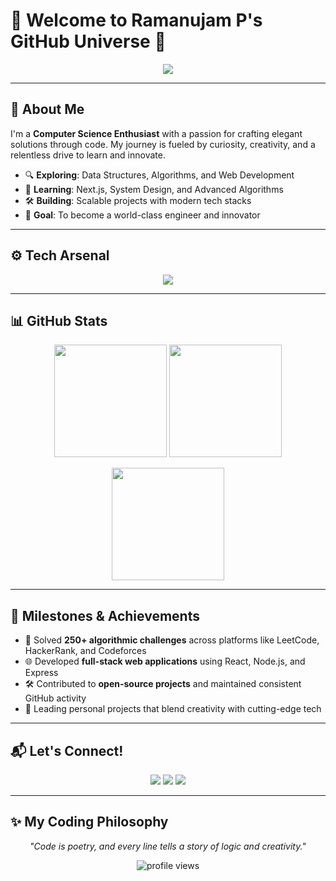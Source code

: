 # 👋 Welcome to Ramanujam P's GitHub Universe 🚀

<p align="center">
  <img src="https://readme-typing-svg.herokuapp.com?font=JetBrains+Mono&size=26&pause=800&color=00C4FF&center=true&vCenter=true&width=800&lines=🔥+Passionate+Coder;💻+Web+Dev+Wizard;🧠+Problem-Solving+Ninja;🌌+Building+the+Future;⚡+Code+%7C+Create+%7C+Conquer" />

---

## 🌟 About Me

I'm a **Computer Science Enthusiast** with a passion for crafting elegant solutions through code. My journey is fueled by curiosity, creativity, and a relentless drive to learn and innovate.

- 🔍 **Exploring**: Data Structures, Algorithms, and Web Development  
- 🌱 **Learning**: Next.js, System Design, and Advanced Algorithms  
- 🛠 **Building**: Scalable projects with modern tech stacks  
- 🎯 **Goal**: To become a world-class engineer and innovator  

---

## ⚙️ Tech Arsenal

<p align="center">
  <img src="https://skillicons.dev/icons?i=java,cpp,python,html,css,js,react,nodejs,express,git,github,figma,vscode" />
</p>

---
## 📊 GitHub Stats

<p align="center">
  <img src="https://github-readme-stats.vercel.app/api?username=Ramanujam-p&show_icons=true&theme=dracula&hide_border=true&count_private=true" height="180px" />
  <img src="https://github-readme-stats.vercel.app/api/top-langs/?username=Ramanujam-p&layout=compact&theme=dracula&hide_border=true" height="180px" />
</p>

<p align="center">
  <img src="https://github-readme-streak-stats.herokuapp.com/?user=Ramanujam-p&theme=dracula&hide_border=true" height="180px" />
</p>

---

## 🏅 Milestones & Achievements

- 🧩 Solved **250+ algorithmic challenges** across platforms like LeetCode, HackerRank, and Codeforces  
- 🌐 Developed **full-stack web applications** using React, Node.js, and Express  
- 🛠 Contributed to **open-source projects** and maintained consistent GitHub activity  
- 🚀 Leading personal projects that blend creativity with cutting-edge tech  

---

## 📬 Let's Connect!

<p align="center">
  <a href="mailto:pramanujam68@gmail.com"><img src="https://img.shields.io/badge/Email-D14836?style=flat-square&logo=gmail&logoColor=white" /></a>
  <a href="https://github.com/Ramanujam-p"><img src="https://img.shields.io/badge/GitHub-181717?style=flat-square&logo=github&logoColor=white" /></a>
  <a href="https://www.linkedin.com/in/ramanujam-p"><img src="https://img.shields.io/badge/LinkedIn-0A66C2?style=flat-square&logo=linkedin&logoColor=white" /></a>
</p>

---

## ✨ My Coding Philosophy

<p align="center">
  <em>"Code is poetry, and every line tells a story of logic and creativity."</em>
</p>

<p align="center">
  <img src="https://komarev.com/ghpvc/?username=Ramanujam-p&style=flat-square&color=00C4FF" alt="profile views" />
</p>

